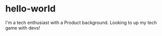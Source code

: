 # hello-world
I'm a tech enthusiast with a Product background.  Looking to up my tech game with devs! 
